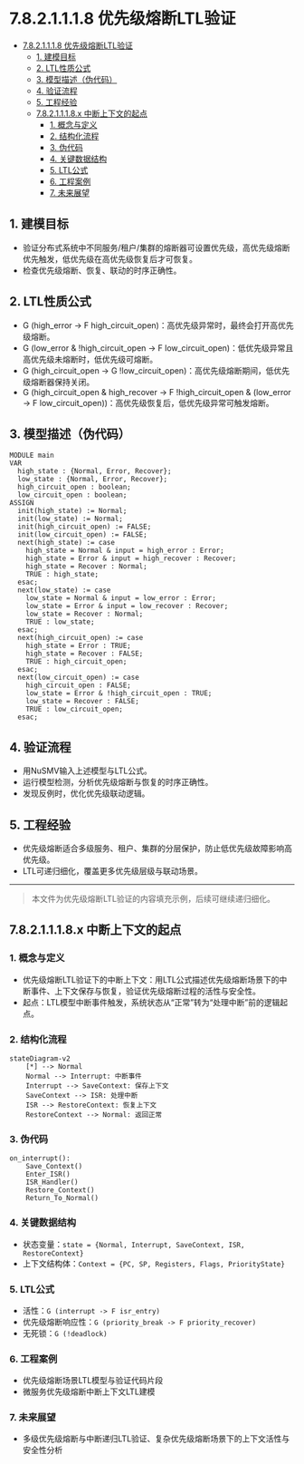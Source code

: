 # 7.8.2.1.1.1.8 优先级熔断LTL验证

<!-- TOC START -->

- [7.8.2.1.1.1.8 优先级熔断LTL验证](#7821118-优先级熔断ltl验证)
  - [1. 建模目标](#1-建模目标)
  - [2. LTL性质公式](#2-ltl性质公式)
  - [3. 模型描述（伪代码）](#3-模型描述伪代码)
  - [4. 验证流程](#4-验证流程)
  - [5. 工程经验](#5-工程经验)
  - [7.8.2.1.1.1.8.x 中断上下文的起点](#7821118x-中断上下文的起点)
    - [1. 概念与定义](#1-概念与定义)
    - [2. 结构化流程](#2-结构化流程)
    - [3. 伪代码](#3-伪代码)
    - [4. 关键数据结构](#4-关键数据结构)
    - [5. LTL公式](#5-ltl公式)
    - [6. 工程案例](#6-工程案例)
    - [7. 未来展望](#7-未来展望)

<!-- TOC END -->

## 1. 建模目标

- 验证分布式系统中不同服务/租户/集群的熔断器可设置优先级，高优先级熔断优先触发，低优先级在高优先级恢复后才可恢复。
- 检查优先级熔断、恢复、联动的时序正确性。

## 2. LTL性质公式

- G (high_error -> F high_circuit_open)：高优先级异常时，最终会打开高优先级熔断。
- G (low_error & !high_circuit_open -> F low_circuit_open)：低优先级异常且高优先级未熔断时，低优先级可熔断。
- G (high_circuit_open -> G !low_circuit_open)：高优先级熔断期间，低优先级熔断器保持关闭。
- G (high_circuit_open & high_recover -> F !high_circuit_open & (low_error -> F low_circuit_open))：高优先级恢复后，低优先级异常可触发熔断。

## 3. 模型描述（伪代码）

```smv
MODULE main
VAR
  high_state : {Normal, Error, Recover};
  low_state : {Normal, Error, Recover};
  high_circuit_open : boolean;
  low_circuit_open : boolean;
ASSIGN
  init(high_state) := Normal;
  init(low_state) := Normal;
  init(high_circuit_open) := FALSE;
  init(low_circuit_open) := FALSE;
  next(high_state) := case
    high_state = Normal & input = high_error : Error;
    high_state = Error & input = high_recover : Recover;
    high_state = Recover : Normal;
    TRUE : high_state;
  esac;
  next(low_state) := case
    low_state = Normal & input = low_error : Error;
    low_state = Error & input = low_recover : Recover;
    low_state = Recover : Normal;
    TRUE : low_state;
  esac;
  next(high_circuit_open) := case
    high_state = Error : TRUE;
    high_state = Recover : FALSE;
    TRUE : high_circuit_open;
  esac;
  next(low_circuit_open) := case
    high_circuit_open : FALSE;
    low_state = Error & !high_circuit_open : TRUE;
    low_state = Recover : FALSE;
    TRUE : low_circuit_open;
  esac;
```

## 4. 验证流程

- 用NuSMV输入上述模型与LTL公式。
- 运行模型检测，分析优先级熔断与恢复的时序正确性。
- 发现反例时，优化优先级联动逻辑。

## 5. 工程经验

- 优先级熔断适合多级服务、租户、集群的分层保护，防止低优先级故障影响高优先级。
- LTL可递归细化，覆盖更多优先级层级与联动场景。

---
> 本文件为优先级熔断LTL验证的内容填充示例，后续可继续递归细化。

## 7.8.2.1.1.1.8.x 中断上下文的起点

### 1. 概念与定义

- 优先级熔断LTL验证下的中断上下文：用LTL公式描述优先级熔断场景下的中断事件、上下文保存与恢复，验证优先级熔断过程的活性与安全性。
- 起点：LTL模型中断事件触发，系统状态从“正常”转为“处理中断”前的逻辑起点。

### 2. 结构化流程

```mermaid
stateDiagram-v2
    [*] --> Normal
    Normal --> Interrupt: 中断事件
    Interrupt --> SaveContext: 保存上下文
    SaveContext --> ISR: 处理中断
    ISR --> RestoreContext: 恢复上下文
    RestoreContext --> Normal: 返回正常
```

### 3. 伪代码

```pseudo
on_interrupt():
    Save_Context()
    Enter_ISR()
    ISR_Handler()
    Restore_Context()
    Return_To_Normal()
```

### 4. 关键数据结构

- 状态变量：`state = {Normal, Interrupt, SaveContext, ISR, RestoreContext}`
- 上下文结构体：`Context = {PC, SP, Registers, Flags, PriorityState}`

### 5. LTL公式

- 活性：`G (interrupt -> F isr_entry)`
- 优先级熔断响应性：`G (priority_break -> F priority_recover)`
- 无死锁：`G (!deadlock)`

### 6. 工程案例

- 优先级熔断场景LTL模型与验证代码片段
- 微服务优先级熔断中断上下文LTL建模

### 7. 未来展望

- 多级优先级熔断与中断递归LTL验证、复杂优先级熔断场景下的上下文活性与安全性分析
